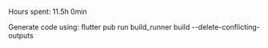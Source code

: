 Hours spent: 11.5h 0min

Generate code using:
flutter pub run build_runner build --delete-conflicting-outputs